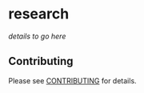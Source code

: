 # research

_details to go here_

## Contributing

Please see [CONTRIBUTING](CONTRIBUTING.md) for details.
